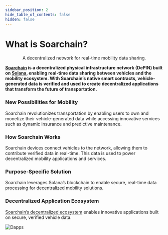 ```yaml
---
sidebar_position: 2
hide_table_of_contents: false
hidden: false
---
```


# What is Soarchain?

<p align="center">
A decentralized network for real-time mobility data sharing.
</p>

>
**​[Soarchain](https://www.soarchain.com/) is a decentralized physical infrastructure network (DePIN) built on [Solana](https://solana.com/), enabling real-time data sharing between vehicles and the mobility ecosystem. With Soarchain’s native smart contracts, vehicle-generated data is verified and used to create decentralized applications that transform the future of transportation.**

### New Possibilities for Mobility
Soarchain revolutionizes transportation by enabling users to own and monetize their vehicle-generated data while accessing innovative services such as dynamic insurance and predictive maintenance.

### How Soarchain Works
Soarchain devices connect vehicles to the network, allowing them to contribute verified data in real-time. This data is used to power decentralized mobility applications and services.

### Purpose-Specific Solution
Soarchain leverages Solana’s blockchain to enable secure, real-time data processing for decentralized mobility solutions.

### Decentralized Application Ecosystem
[Soarchain’s decentralized ecosystem](https://www.soarchain.com/application-ecosystem) enables innovative applications built on secure, verified vehicle data.

![Dapps](/img/dapps.jpg)
